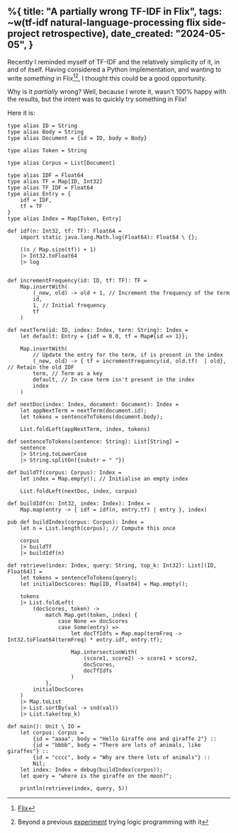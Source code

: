 %{
    title: "A partially wrong TF-IDF in Flix",
    tags: ~w(tf-idf natural-language-processing flix side-project retrospective),
    date_created: "2024-05-05",
}
---
Recently I reminded myself of TF-IDF and the relatively simplicity of it, in and of itself. Having considered a Python implementation, and wanting to write _something_ in Flix[^1][^2], I thought this could be a good opportunity.

Why is it _partially_ wrong? Well, because I wrote it, wasn't 100% happy with the results, but the intent was to quickly try something in Flix!

Here it is:

```flix
type alias ID = String
type alias Body = String
type alias Document = {id = ID, body = Body}

type alias Token = String

type alias Corpus = List[Document]

type alias IDF = Float64
type alias TF = Map[ID, Int32]
type alias TF_IDF = Float64
type alias Entry = {
    idf = IDF,
    tf = TF
}
type alias Index = Map[Token, Entry]

def idf(n: Int32, tf: TF): Float64 =
    import static java.lang.Math.log(Float64): Float64 \ {};

    ((n / Map.size(tf)) + 1)
    |> Int32.toFloat64
    |> log


def incrementFrequency(id: ID, tf: TF): TF =
    Map.insertWith(
        (_new, old) -> old + 1, // Increment the frequency of the term
        id,
        1, // Initial frequency
        tf
    )

def nextTerm(id: ID, index: Index, term: String): Index =
    let default: Entry = {idf = 0.0, tf = Map#{id => 1}};

    Map.insertWith(
        // Update the entry for the term, if is present in the index
        (_new, old) -> { tf = incrementFrequency(id, old.tf)  | old}, // Retain the old IDF
        term, // Term as a key
        default, // In case term isn't present in the index
        index
    )

def nextDoc(index: Index, document: Document): Index =
    let appNextTerm = nextTerm(document.id);
    let tokens = sentenceToTokens(document.body);

    List.foldLeft(appNextTerm, index, tokens)

def sentenceToTokens(sentence: String): List[String] =
    sentence
    |> String.toLowerCase
    |> String.splitOn({substr = " "})

def buildTf(corpus: Corpus): Index =
    let index = Map.empty(); // Initialise an empty index

    List.foldLeft(nextDoc, index, corpus)

def buildIdf(n: Int32, index: Index): Index =
    Map.map(entry -> { idf = idf(n, entry.tf) | entry }, index)

pub def buildIndex(corpus: Corpus): Index =
    let n = List.length(corpus); // Compute this once

    corpus
    |> buildTf
    |> buildIdf(n)

def retrieve(index: Index, query: String, top_k: Int32): List[(ID, Float64)] =
    let tokens = sentenceToTokens(query);
    let initialDocScores: Map[ID, Float64] = Map.empty();

    tokens
    |> List.foldLeft(
        (docScores, token) ->
            match Map.get(token, index) {
                case None => docScores
                case Some(entry) =>
                    let docTfIdfs = Map.map(termFreq -> Int32.toFloat64(termFreq) * entry.idf, entry.tf);

                    Map.intersectionWith(
                        (score1, score2) -> score1 + score2,
                        docScores,
                        docTfIdfs
                    )
            },
        initialDocScores
    )
    |> Map.toList
    |> List.sortBy(val -> snd(val))
    |> List.take(top_k)

def main(): Unit \ IO =
    let corpus: Corpus =
        {id = "aaaa", body = "Hello Giraffe one and giraffe 2"} ::
        {id = "bbbb", body = "There are lots of animals, like giraffes"} ::
        {id = "cccc", body = "Why are there lots of animals"} ::
        Nil;
    let index: Index = debug(buildIndex(corpus));
    let query = "where is the giraffe on the moon?";

    println(retrieve(index, query, 5))
```

[^1]: [Flix](https://flix.dev)

[^2]: Beyond a previous [experiment](programming-imperative-to-functional-to-logic) trying logic programming with it

